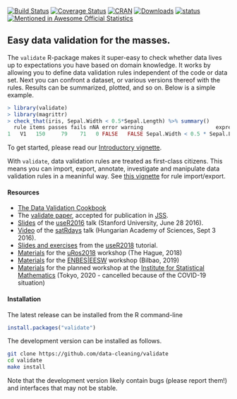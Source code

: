 [![Build Status](https://travis-ci.org/data-cleaning/validate.svg?branch=master)](https://travis-ci.org/data-cleaning/validate)
[![Coverage Status](https://coveralls.io/repos/data-cleaning/validate/badge.svg?branch=master&service=github)](https://coveralls.io/github/data-cleaning/validate?branch=master)
[![CRAN](http://www.r-pkg.org/badges/version/validate)](http://cran.r-project.org/package=validate/)
[![Downloads](https://cranlogs.r-pkg.org/badges/validate)](http://cran.r-project.org/package=validate/)
[![status](https://tinyverse.netlify.com/badge/validate)](https://CRAN.R-project.org/package=validate)
[![Mentioned in Awesome Official Statistics ](https://awesome.re/mentioned-badge.svg)](http://www.awesomeofficialstatistics.org)


Easy data validation for the masses.
-----------------------------------

The `validate` R-package makes it super-easy to check whether data lives up to expectations you have based on domain knowledge. It works by allowing you to define data validation rules independent of the code or data set. Next you can confront a dataset, or various versions thereof with the rules. Results can be summarized, plotted, and so on. Below is a simple example.

```r
> library(validate)
> library(magrittr)
> check_that(iris, Sepal.Width < 0.5*Sepal.Length) %>% summary()
  rule items passes fails nNA error warning                       expression
1   V1   150     79    71   0 FALSE   FALSE Sepal.Width < 0.5 * Sepal.Length
```




To get started, please read our [Introductory vignette](https://cran.r-project.org/web/packages/validate/vignettes/introduction.html).

With `validate`, data validation rules are treated as first-class citizens. This means you can import, export, annotate, investigate
and manipulate data validation rules in a meaninful way. See [this vignette](https://cran.r-project.org/web/packages/validate/vignettes/rule_files.html) for rule import/export.

#### Resources

- [The Data Validation Cookbook](https://data-cleaning.github.io/validate)
- The [validate paper](https://arxiv.org/abs/1912.09759), accepted for publication in [JSS](https://www.jstatsoft.org/index).
- [Slides](http://www.slideshare.net/MarkVanDerLoo/data-validation-infrastructure-the-validate-package) of the [useR2016](http://www.useR2016.org) talk (Stanford University, June 28 2016).
- [Video](https://www.youtube.com/watch?v=RMCc2Iu0UIQ) of the [satRdays](https://budapest.satRdays.org) talk (Hungarian Academy of Sciences, Sept 3 2016).
- [Slides and exercises](https://github.com/data-cleaning/useR2019_tutorial) from the [useR2018](https://user2018.r-project.org/) tutorial.
- [Materials](https://github.com/data-cleaning/uRos2018_tutorial) for the [uRos2018](http://r-project.ro/conference2018.html) workshop (The Hague, 2018)
- [Materials](https://github.com/data-cleaning/EESW2019_tutorial) for the [ENBES|EESW](https://statswiki.unece.org/display/ENBES/EESW19) workshop (Bilbao, 2019)
- [Materials](https://github.com/data-cleaning/ISM2020_tutorial) for the planned workshop at the [Institute for Statistical Mathematics](https://www.ism.ac.jp/index_e.html) (Tokyo, 2020 - cancelled because of the COVID-19 situation)

#### Installation


The latest release can be installed from the R command-line
```r
install.packages("validate")
```

The development version can be installed as follows.
```bash
git clone https://github.com/data-cleaning/validate
cd validate
make install
```

Note that the development version likely contain bugs (please report them!) and interfaces that may not be stable.
